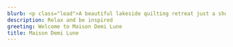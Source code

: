 ```yaml
---
blurb: <p class="lead">A beautiful lakeside quilting retreat just a short drive from the National Capital Regision.</p>
description: Relax and be inspired
greeting: Welcome to Maison Demi Lune
title: Maison Demi Lune
---
```

